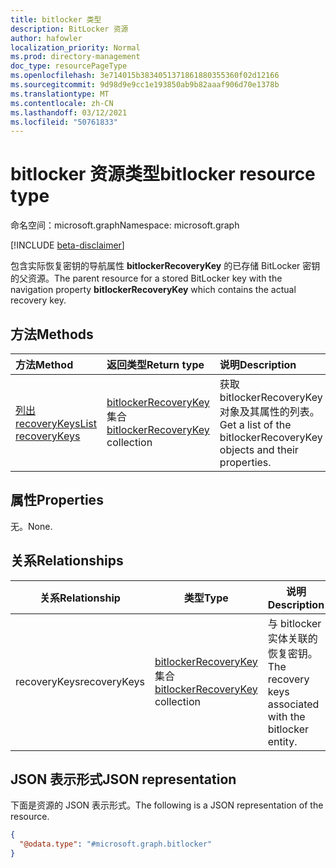 ```yaml
---
title: bitlocker 类型
description: BitLocker 资源
author: hafowler
localization_priority: Normal
ms.prod: directory-management
doc_type: resourcePageType
ms.openlocfilehash: 3e714015b3834051371861880355360f02d12166
ms.sourcegitcommit: 9d98d9e9cc1e193850ab9b82aaaf906d70e1378b
ms.translationtype: MT
ms.contentlocale: zh-CN
ms.lasthandoff: 03/12/2021
ms.locfileid: "50761833"
---
```

# <a name="bitlocker-resource-type"></a><span data-ttu-id="a18e4-103">bitlocker 资源类型</span><span class="sxs-lookup"><span data-stu-id="a18e4-103">bitlocker resource type</span></span>

<span data-ttu-id="a18e4-104">命名空间：microsoft.graph</span><span class="sxs-lookup"><span data-stu-id="a18e4-104">Namespace: microsoft.graph</span></span>

[!INCLUDE [beta-disclaimer](../../includes/beta-disclaimer.md)]

<span data-ttu-id="a18e4-105">包含实际恢复密钥的导航属性 **bitlockerRecoveryKey** 的已存储 BitLocker 密钥的父资源。</span><span class="sxs-lookup"><span data-stu-id="a18e4-105">The parent resource for a stored BitLocker key with the navigation property **bitlockerRecoveryKey** which contains the actual recovery key.</span></span>

## <a name="methods"></a><span data-ttu-id="a18e4-106">方法</span><span class="sxs-lookup"><span data-stu-id="a18e4-106">Methods</span></span>
|<span data-ttu-id="a18e4-107">方法</span><span class="sxs-lookup"><span data-stu-id="a18e4-107">Method</span></span>|<span data-ttu-id="a18e4-108">返回类型</span><span class="sxs-lookup"><span data-stu-id="a18e4-108">Return type</span></span>|<span data-ttu-id="a18e4-109">说明</span><span class="sxs-lookup"><span data-stu-id="a18e4-109">Description</span></span>|
|:---|:---|:---|
|[<span data-ttu-id="a18e4-110">列出 recoveryKeys</span><span class="sxs-lookup"><span data-stu-id="a18e4-110">List recoveryKeys</span></span>](../api/bitlocker-list-recoverykeys.md)|<span data-ttu-id="a18e4-111">[bitlockerRecoveryKey](../resources/bitlockerrecoverykey.md) 集合</span><span class="sxs-lookup"><span data-stu-id="a18e4-111">[bitlockerRecoveryKey](../resources/bitlockerrecoverykey.md) collection</span></span>|<span data-ttu-id="a18e4-112">获取 bitlockerRecoveryKey 对象及其属性的列表。</span><span class="sxs-lookup"><span data-stu-id="a18e4-112">Get a list of the bitlockerRecoveryKey objects and their properties.</span></span>|

## <a name="properties"></a><span data-ttu-id="a18e4-113">属性</span><span class="sxs-lookup"><span data-stu-id="a18e4-113">Properties</span></span>
<span data-ttu-id="a18e4-114">无。</span><span class="sxs-lookup"><span data-stu-id="a18e4-114">None.</span></span>

## <a name="relationships"></a><span data-ttu-id="a18e4-115">关系</span><span class="sxs-lookup"><span data-stu-id="a18e4-115">Relationships</span></span>
| <span data-ttu-id="a18e4-116">关系</span><span class="sxs-lookup"><span data-stu-id="a18e4-116">Relationship</span></span> | <span data-ttu-id="a18e4-117">类型</span><span class="sxs-lookup"><span data-stu-id="a18e4-117">Type</span></span> | <span data-ttu-id="a18e4-118">说明</span><span class="sxs-lookup"><span data-stu-id="a18e4-118">Description</span></span> |
|--|--|--|
| <span data-ttu-id="a18e4-119">recoveryKeys</span><span class="sxs-lookup"><span data-stu-id="a18e4-119">recoveryKeys</span></span> | <span data-ttu-id="a18e4-120">[bitlockerRecoveryKey](../resources/bitlockerrecoverykey.md) 集合</span><span class="sxs-lookup"><span data-stu-id="a18e4-120">[bitlockerRecoveryKey](../resources/bitlockerrecoverykey.md) collection</span></span> | <span data-ttu-id="a18e4-121">与 bitlocker 实体关联的恢复密钥。</span><span class="sxs-lookup"><span data-stu-id="a18e4-121">The recovery keys associated with the bitlocker entity.</span></span> |

## <a name="json-representation"></a><span data-ttu-id="a18e4-122">JSON 表示形式</span><span class="sxs-lookup"><span data-stu-id="a18e4-122">JSON representation</span></span>
<span data-ttu-id="a18e4-123">下面是资源的 JSON 表示形式。</span><span class="sxs-lookup"><span data-stu-id="a18e4-123">The following is a JSON representation of the resource.</span></span>
<!-- {
  "blockType": "resource",
  "@odata.type": "microsoft.graph.bitlocker",
  "baseType": "microsoft.graph.entity",
  "openType": false
}
-->
``` json
{
  "@odata.type": "#microsoft.graph.bitlocker"
}
```

